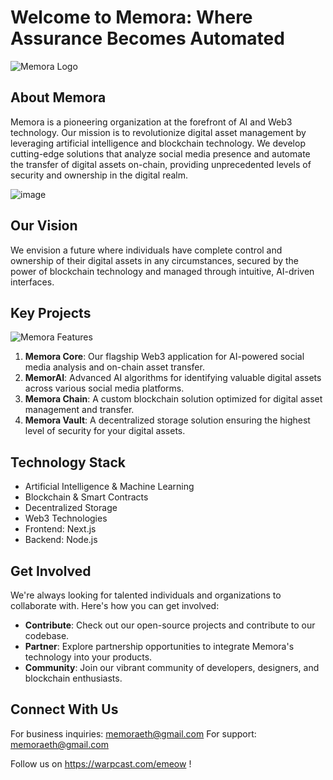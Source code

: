 # Welcome to Memora: Where Assurance Becomes Automated

![Memora Logo](https://github.com/user-attachments/assets/d24c196e-dd56-4e8d-8c8b-8664c0fe0264)

## About Memora

Memora is a pioneering organization at the forefront of AI and Web3 technology. Our mission is to revolutionize digital asset management by leveraging artificial intelligence and blockchain technology. We develop cutting-edge solutions that analyze social media presence and automate the transfer of digital assets on-chain, providing unprecedented levels of security and ownership in the digital realm.

![image](https://github.com/user-attachments/assets/0588afc1-94cb-4902-9ba3-0712c0c9c61f)



## Our Vision

We envision a future where individuals have complete control and ownership of their digital assets in any circumstances, secured by the power of blockchain technology and managed through intuitive, AI-driven interfaces.

## Key Projects

![Memora Features](https://github.com/user-attachments/assets/2053eed1-e917-4140-aa62-b15cfcc25abd)

1. **Memora Core**: Our flagship Web3 application for AI-powered social media analysis and on-chain asset transfer.
2. **MemorAI**: Advanced AI algorithms for identifying valuable digital assets across various social media platforms.
3. **Memora Chain**: A custom blockchain solution optimized for digital asset management and transfer.
4. **Memora Vault**: A decentralized storage solution ensuring the highest level of security for your digital assets.

## Technology Stack

- Artificial Intelligence & Machine Learning
- Blockchain & Smart Contracts
- Decentralized Storage
- Web3 Technologies
- Frontend: Next.js
- Backend: Node.js

## Get Involved

We're always looking for talented individuals and organizations to collaborate with. Here's how you can get involved:

- **Contribute**: Check out our open-source projects and contribute to our codebase.
- **Partner**: Explore partnership opportunities to integrate Memora's technology into your products.
- **Community**: Join our vibrant community of developers, designers, and blockchain enthusiasts.

## Connect With Us

For business inquiries: memoraeth@gmail.com
For support: memoraeth@gmail.com

Follow us on https://warpcast.com/emeow ! 


<!--

**Here are some ideas to get you started:**

🙋‍♀️ A short introduction - what is your organization all about?
🌈 Contribution guidelines - how can the community get involved?
👩‍💻 Useful resources - where can the community find your docs? Is there anything else the community should know?
🍿 Fun facts - what does your team eat for breakfast?
🧙 Remember, you can do mighty things with the power of [Markdown](https://docs.github.com/github/writing-on-github/getting-started-with-writing-and-formatting-on-github/basic-writing-and-formatting-syntax)
-->
